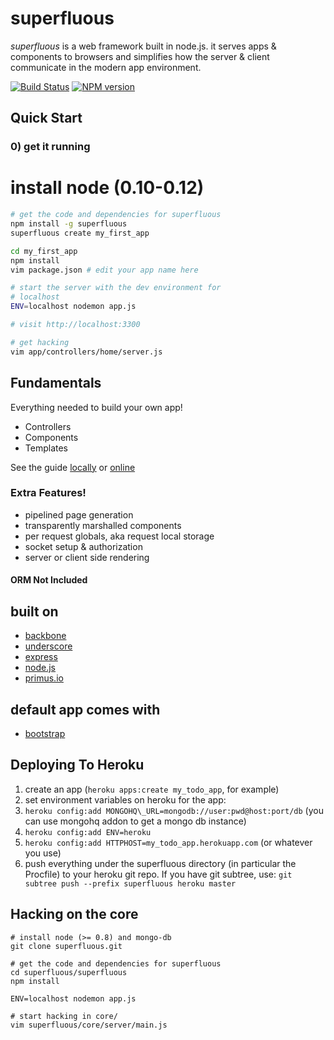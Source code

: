 superfluous
===========

*superfluous* is a web framework built in node.js. it serves apps & components
to browsers and simplifies how the server & client communicate in the modern
app environment.

[![Build Status](https://travis-ci.org/logicflower/superfluous.png)](https://travis-ci.org/logicflower/superfluous)
[![NPM version](https://badge.fury.io/js/superfluous.png)](http://badge.fury.io/js/superfluous)

## Quick Start

### 0) get it running

# install node (0.10-0.12)

```bash
# get the code and dependencies for superfluous
npm install -g superfluous
superfluous create my_first_app

cd my_first_app
npm install
vim package.json # edit your app name here

# start the server with the dev environment for
# localhost
ENV=localhost nodemon app.js

# visit http://localhost:3300

# get hacking
vim app/controllers/home/server.js
```

## Fundamentals

Everything needed to build your own app!

* Controllers
* Components
* Templates

See the guide [locally](http://localhost:3300) or [online](http://superfluous.io)

### Extra Features!

* pipelined page generation
* transparently marshalled components
* per request globals, aka request local storage
* socket setup & authorization
* server or client side rendering

#### ORM Not Included

## built on

* [backbone](http://backbonejs.org)
* [underscore](http://underscorejs.org)
* [express](http://expressjs.com)
* [node.js](http://nodejs.org)
* [primus.io](http://primus.io)

## default app comes with

* [bootstrap](http://getbootstrap.com)

## Deploying To Heroku


1. create an app (`heroku apps:create my_todo_app`, for example)
2. set environment variables on heroku for the app:
  1. `heroku config:add MONGOHQ\_URL=mongodb://user:pwd@host:port/db` (you can use mongohq addon to get a mongo db instance)
  2. `heroku config:add ENV=heroku`
  3. `heroku config:add HTTPHOST=my_todo_app.herokuapp.com` (or whatever you use)
1. push everything under the superfluous directory (in particular the Procfile) to your heroku git repo. If you have git subtree, use: `git subtree push --prefix superfluous heroku master`

## Hacking on the core
    # install node (>= 0.8) and mongo-db
    git clone superfluous.git

    # get the code and dependencies for superfluous
    cd superfluous/superfluous
    npm install

    ENV=localhost nodemon app.js

    # start hacking in core/
    vim superfluous/core/server/main.js
